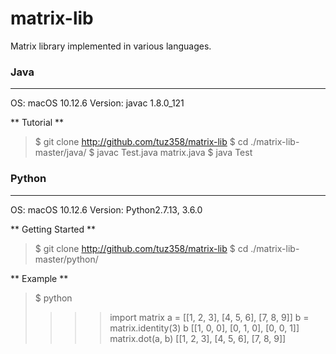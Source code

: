 # matrix-lib

Matrix library implemented in various languages.

### Java
---
OS: macOS 10.12.6
Version: javac 1.8.0_121

** Tutorial **
> $ git clone http://github.com/tuz358/matrix-lib
> $ cd ./matrix-lib-master/java/
> $ javac Test.java matrix.java
> $ java Test


### Python
---
OS: macOS 10.12.6
Version: Python2.7.13, 3.6.0

** Getting Started **
> $ git clone http://github.com/tuz358/matrix-lib
> $ cd ./matrix-lib-master/python/

** Example **
> $ python
> >>> import matrix
> >>> a = [[1, 2, 3], [4, 5, 6], [7, 8, 9]]
> >>> b = matrix.identity(3)
> >>> b
> [[1, 0, 0], [0, 1, 0], [0, 0, 1]]
> >>> matrix.dot(a, b)
> [[1, 2, 3], [4, 5, 6], [7, 8, 9]]
> >>>
